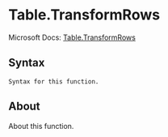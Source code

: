 ---
---

# Table.TransformRows

Microsoft Docs: [Table.TransformRows](https://docs.microsoft.com/en-us/powerquery-m/table-transformrows)

## Syntax

```
Syntax for this function.
```

## About

About this function.

